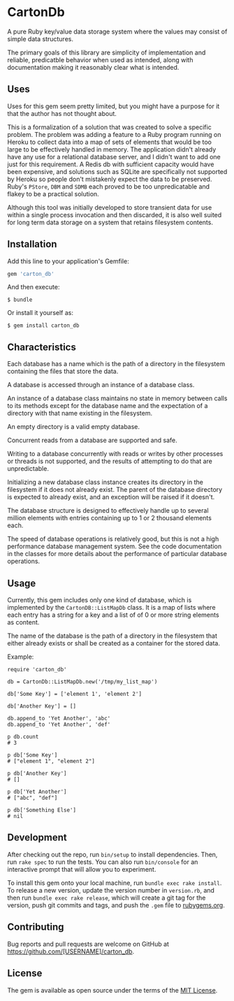 # CartonDb

A pure Ruby key/value data storage system where the values may
consist of simple data structures.

The primary goals of this library are simplicity of implementation
and reliable, predicatble behavior when used as intended, along
with documentation making it reasonably clear what is intended.

## Uses

Uses for this gem seem pretty limited, but you might have a
purpose for it that the author has not thought about.

This is a formalization of a solution that was created to solve
a specific problem. The problem was adding a feature to a
Ruby program running on Heroku to collect data into a map of
sets of elements that would be too large to be effectively
handled in memory. The application didn't already have any use
for a relational database server, and I didn't want to add one
just for this requirement. A Redis db with sufficient capacity
would have been expensive, and solutions such as SQLite are
specifically not supported by Heroku so people don't mistakenly
expect the data to be preserved. Ruby's `PStore`, `DBM` and
`SDMB` each proved to be too unpredicatable and flakey to be a
practical solution.

Although this tool was initially developed to store transient
data for use within a single process invocation and then
discarded, it is also well suited for long term data storage on a
system that retains filesystem contents.

## Installation

Add this line to your application's Gemfile:

```ruby
gem 'carton_db'
```

And then execute:

    $ bundle

Or install it yourself as:

    $ gem install carton_db

## Characteristics

Each database has a name which is the path of a directory in the
filesystem containing the files that store the data.

A database is accessed through an instance of a database class.

An instance of a database class maintains no state in memory
between calls to its methods except for the database name and the
expectation of a directory with that name existing in the
filesystem.

An empty directory is a valid empty database.

Concurrent reads from a database are supported and safe.

Writing to a database concurrently with reads or writes by
other processes or threads is not supported, and the results of
attempting to do that are unpredictable.

Initializing a new database class instance creates its directory
in the filesystem if it does not already exist. The parent of the
database directory is expected to already  exist, and an
exception will be raised if it doesn't.

The database structure is designed to effectively handle up to
several million elements with entries containing up to 1 or 2
thousand elements each.

The speed of database operations is relatively good, but this is
not a high performance database management system. See the
code documentation in the classes for more details about the
performance of particular database operations.

## Usage

Currently, this gem includes only one kind of database, which is
implemented by the `CartonDB::ListMapDb` class. It is a map of
lists where each entry has a string for a key and a list of of 0
or more string elements as content.

The name of the database is the path of a directory in the
filesystem that either already exists or shall be created as
a container for the stored data.

Example:

    require 'carton_db'

    db = CartonDb::ListMapDb.new('/tmp/my_list_map')

    db['Some Key'] = ['element 1', 'element 2']

    db['Another Key'] = []

    db.append_to 'Yet Another', 'abc'
    db.append_to 'Yet Another', 'def'

    p db.count
    # 3

    p db['Some Key']
    # ["element 1", "element 2"]

    p db['Another Key']
    # []

    p db['Yet Another']
    # ["abc", "def"]

    p db['Something Else']
    # nil

## Development

After checking out the repo, run `bin/setup` to install dependencies.
Then, run `rake spec` to run the tests. You can also run `bin/console`
for an interactive prompt that will allow you to experiment.

To install this gem onto your local machine, run `bundle exec rake
install`. To release a new version, update the version number in
`version.rb`, and then run `bundle exec rake release`, which will
create a git tag for the version, push git commits and tags, and push
the `.gem` file to [rubygems.org](https://rubygems.org).

## Contributing

Bug reports and pull requests are welcome on GitHub at
https://github.com/[USERNAME]/carton_db.


## License

The gem is available as open source under the terms of the
[MIT License](http://opensource.org/licenses/MIT).
